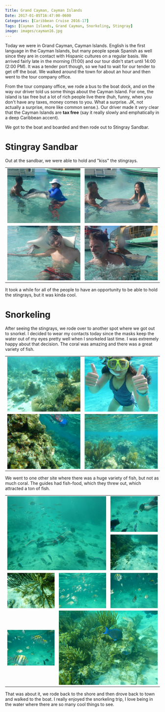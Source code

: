 ```yaml
---
Title: Grand Cayman, Cayman Islands
Date: 2017-01-05T16:47:00-0600
Categories: [Caribbean Cruise 2016-17]
Tags: [Cayman Islands, Grand Cayman, Snorkeling, Stingray]
image: images/cayman16.jpg
---
```


Today we were in Grand Cayman, Cayman Islands. English is the first language in
the Cayman Islands, but many people speak Spanish as well since they are in
contact with Hispanic cultures on a regular basis. We arrived fairly late in the
morning (11:00) and our tour didn't start until 14:00 (2:00 PM). It was a tender
port though, so we had to wait for our tender to get off the boat. We walked
around the town for about an hour and then went to the tour company office.

From the tour company office, we rode a bus to the boat dock, and on the way our
driver told us some things about the Cayman Island. For one, the island is tax
free but a lot of rich people live there (huh, funny, when you don't have any
taxes, money comes to you. What a surprise. JK, not actually a surprise, more
like common sense.). Our driver made it *very* clear that the Cayman Islands are
**tax free** (say it really slowly and emphatically in a deep Caribbean accent).

We got to the boat and boarded and then rode out to Stingray Sandbar.

# Stingray Sandbar

Out at the sandbar, we were able to hold and "kiss" the stingrays.

<table class="gallery">
  <tr>
    <td>
      <a href="./images/cayman1.jpg" target="_blank">
        <img src="./images/cayman1.jpg" />
      </a>
    </td>
    <td>
      <a href="./images/cayman2.jpg" target="_blank">
        <img src="./images/cayman2.jpg" />
      </a>
    </td>
  </tr>
  <tr>
    <td>
      <a href="./images/cayman3.jpg" target="_blank">
        <img src="./images/cayman3.jpg" />
      </a>
    </td>
    <td>
      <a href="./images/cayman4.jpg" target="_blank">
        <img src="./images/cayman4.jpg" />
      </a>
    </td>
  </tr>
</table>

It took a while for all of the people to have an opportunity to be able to hold
the stingrays, but it was kinda cool.

# Snorkeling

After seeing the stingrays, we rode over to another spot where we got out to
snorkel. I decided to wear my contacts today since the masks keep the water out
of my eyes pretty well when I snorkeled last time. I was extremely happy about
that decision. The coral was amazing and there was a great variety of fish.

<table class="gallery">
  <tr>
    <td>
      <a href="./images/cayman5.jpg" target="_blank">
        <img src="./images/cayman5.jpg" />
      </a>
    </td>
    <td>
      <a href="./images/cayman6.jpg" target="_blank">
        <img src="./images/cayman6.jpg" />
      </a>
    </td>
  </tr>
  <tr>
    <td>
      <a href="./images/cayman7.jpg" target="_blank">
        <img src="./images/cayman7.jpg" />
      </a>
    </td>
    <td>
      <a href="./images/cayman8.jpg" target="_blank">
        <img src="./images/cayman8.jpg" />
      </a>
    </td>
  </tr>
</table>

We went to one other site where there was a huge variety of fish, but not as
much coral. The guides had fish-food, which they threw out, which attracted a
ton of fish.

<table class="gallery">
  <tr>
    <td rowspan="2" colspan="2">
      <a href="./images/cayman9.jpg" target="_blank">
        <img src="./images/cayman9.jpg" />
      </a>
    </td>
    <td>
      <a href="./images/cayman10.jpg" target="_blank">
        <img src="./images/cayman10.jpg" />
      </a>
    </td>
  </tr>
  <tr>
    <td>
      <a href="./images/cayman11.jpg" target="_blank">
        <img src="./images/cayman11.jpg" />
      </a>
    </td>
  </tr>
  <tr>
    <td>
      <a href="./images/cayman12.jpg" target="_blank">
        <img src="./images/cayman12.jpg" />
      </a>
    </td>
    <td>
      <a href="./images/cayman13.jpg" target="_blank">
        <img src="./images/cayman13.jpg" />
      </a>
    </td>
    <td>
      <a href="./images/cayman14.jpg" target="_blank">
        <img src="./images/cayman14.jpg" />
      </a>
    </td>
  </tr>
  <tr>
    <td>
      <a href="./images/cayman15.jpg" target="_blank">
        <img src="./images/cayman15.jpg" />
      </a>
    </td>
    <td colspan="2">
      <a href="./images/cayman16.jpg" target="_blank">
        <img src="./images/cayman16.jpg" />
      </a>
    </td>
  </tr>
</table>

That was about it, we rode back to the shore and then drove back to town and
walked to the boat. I really enjoyed the snorkeling trip, I love being in the
water where there are so many cool things to see.

